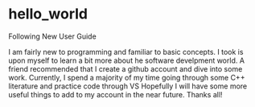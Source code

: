 # hello_world
Following New User Guide

I am fairly new to programming and familiar to basic concepts.
I took is upon myself to learn a bit more about he software develpment world.
A friend recommended that I create a github account and dive into some work.
Currently, I spend a majority of my time going through some C++ literature and practice code through VS
Hopefully I will have some more useful things to add to my account in the near future.
Thanks all!
